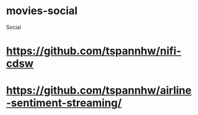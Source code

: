 # movies-social
Social


# https://github.com/tspannhw/nifi-cdsw

# https://github.com/tspannhw/airline-sentiment-streaming/
